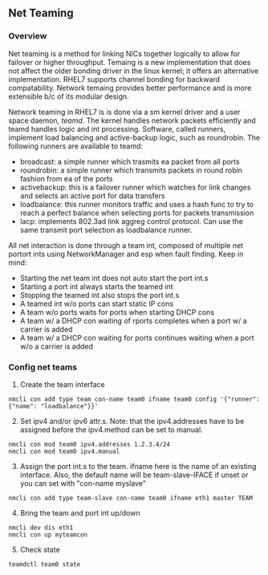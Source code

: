 ## Net Teaming

### Overview
Net teaming is a method for linking NICs together logically to allow for failover or higher throughput. Temaing is a new implementation that does not affect the older bonding driver in the linux kernel; it offers an alternative implementation. RHEL7 supports channel bonding for backward compatability. Network temaing provides better performance and is more extensible b/c of its modular design. 

Network teaming in RHEL7 is is done via a sm kernel driver and a user space daemon, *teamd*. The kernel handles network packets efficiently and teamd handles logic and int processing. Software, called runners, implement load balancing and active-backup logic, such as roundrobin. The following runners are available to teamd:
- broadcast: a simple runner which trasmits ea packet from all ports
- roundrobin: a simple runner which transmits packets in round robin fashion from ea of the ports
- activebackup: this is a failover runner which watches for link changes and selects an active port for data transfers
- loadbalance: this runner monitors traffic and uses a hash func to try to reach a perfect balance when selecting ports for packets transmission
- lacp: implements 802.3ad link aggreg control protocol. Can use the same transmit port selection as loadbalance runner.

All net interaction is done through a team int, composed of multiple net portort ints using NetworkManager and esp when fault finding. Keep in mind:
+ Starting the net team int does not auto start the port int.s
+ Starting a port int always starts the teamed int
+ Stopping the teamed int also stops the port int.s
+ A teamed int w/o ports can start static IP cons
+ A team w/o ports waits for ports when starting DHCP cons
+ A team w/ a DHCP con waiting of rports completes when a port w/ a carrier is added
+ A team w/ a DHCP con waiting for ports continues waiting when a port w/o a carrier is added

### Config net teams
1. Create the team interface
```
nmcli con add type team con-name team0 ifname team0 config '{"runner": {"name": "loadbalance"}}'
```
2. Set ipv4 and/or ipv6 attr.s. Note: that the ipv4.addresses have to be assigned before the ipv4.method can be set to manual.
```
nmcli con mod team0 ipv4.addresses 1.2.3.4/24
nmcli con mod team0 ipv4.manual
```
3. Assign the port int.s to the team. ifname here is the name of an existing interface. Also, the default name will be team-slave-IFACE if unset or you can set with "con-name myslave"
```
nmcli con add type team-slave con-name team0 ifname eth1 master TEAM
```
4. Bring the team and port int up/down
```
nmcli dev dis eth1
nmcli con up myteamcon
```
5. Check state
```
teamdctl team0 state
```
